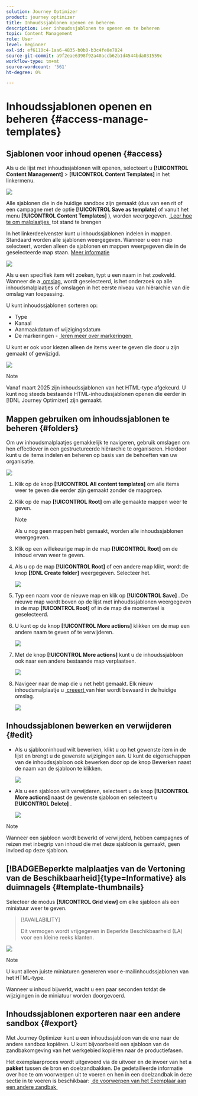 ```yaml
---
solution: Journey Optimizer
product: journey optimizer
title: Inhoudssjablonen openen en beheren
description: Leer inhoudssjablonen te openen en te beheren
topic: Content Management
role: User
level: Beginner
exl-id: ef6110c4-1aa6-4835-b0b0-b3c4fe0e7024
source-git-commit: a9f2eae6398f92a40accb62b1d4544bda031559c
workflow-type: tm+mt
source-wordcount: '561'
ht-degree: 0%

---
```


# Inhoudssjablonen openen en beheren {#access-manage-templates}

## Sjablonen voor inhoud openen {#access}

Als u de lijst met inhoudssjablonen wilt openen, selecteert u **[!UICONTROL Content Management]** > **[!UICONTROL Content Templates]** in het linkermenu.

![](assets/content-template-list.png)

Alle sjablonen die in de huidige sandbox zijn gemaakt (dus van een rit of een campagne met de optie **[!UICONTROL Save as template]** of vanuit het menu **[!UICONTROL Content Templates]** ), worden weergegeven. [&#x200B; Leer hoe te om malplaatjes &#x200B;](#create-content-templates) tot stand te brengen

In het linkerdeelvenster kunt u inhoudssjablonen indelen in mappen. Standaard worden alle sjablonen weergegeven. Wanneer u een map selecteert, worden alleen de sjablonen en mappen weergegeven die in de geselecteerde map staan. [Meer informatie](#folders)

![](assets/content-template-list-folders.png)

Als u een specifiek item wilt zoeken, typt u een naam in het zoekveld. Wanneer de a [&#x200B; omslag &#x200B;](#folders) wordt geselecteerd, is het onderzoek op alle inhoudsmalplaatjes of omslagen in het eerste niveau van hiërarchie van die omslag <!--(not nested items)--> van toepassing.

U kunt inhoudssjablonen sorteren op:

* Type
* Kanaal
* Aanmaakdatum of wijzigingsdatum
* De markeringen - [&#x200B; leren meer over markeringen &#x200B;](../start/search-filter-categorize.md#tags)

U kunt er ook voor kiezen alleen de items weer te geven die door u zijn gemaakt of gewijzigd.

![](assets/content-template-list-filters.png)

>[!NOTE]
>
>Vanaf maart 2025 zijn inhoudssjablonen van het HTML-type afgekeurd. U kunt nog steeds bestaande HTML-inhoudssjablonen openen die eerder in [!DNL Journey Optimizer] zijn gemaakt.

## Mappen gebruiken om inhoudssjablonen te beheren {#folders}

Om uw inhoudsmalplaatjes gemakkelijk te navigeren, gebruik omslagen om hen effectiever in een gestructureerde hiërarchie te organiseren. Hierdoor kunt u de items indelen en beheren op basis van de behoeften van uw organisatie.

![](assets/content-template-folders.png)

1. Klik op de knop **[!UICONTROL All content templates]** om alle items weer te geven die eerder zijn gemaakt zonder de mapgroep.

1. Klik op de map **[!UICONTROL Root]** om alle gemaakte mappen weer te geven.

   >[!NOTE]
   >
   >Als u nog geen mappen hebt gemaakt, worden alle inhoudssjablonen weergegeven.

1. Klik op een willekeurige map in de map **[!UICONTROL Root]** om de inhoud ervan weer te geven.

1. Als u op de map **[!UICONTROL Root]** of een andere map klikt, wordt de knop **[!DNL Create folder]** weergegeven. Selecteer het.

   ![](assets/content-template-create-folder.png)

1. Typ een naam voor de nieuwe map en klik op **[!UICONTROL Save]** . De nieuwe map wordt boven op de lijst met inhoudssjablonen weergegeven in de map **[!UICONTROL Root]** of in de map die momenteel is geselecteerd.

1. U kunt op de knop **[!UICONTROL More actions]** klikken om de map een andere naam te geven of te verwijderen.

   ![](assets/content-template-folder-more-actions.png)

1. Met de knop **[!UICONTROL More actions]** kunt u de inhoudssjabloon ook naar een andere bestaande map verplaatsen.

   ![](assets/content-template-folder-moved.png)

1. Navigeer naar de map die u net hebt gemaakt. Elk nieuw inhoudsmalplaatje u [&#x200B; creeert &#x200B;](create-content-templates.md) van hier wordt bewaard in de huidige omslag.

   ![](assets/content-template-folder-create.png)

## Inhoudssjablonen bewerken en verwijderen {#edit}

* Als u sjablooninhoud wilt bewerken, klikt u op het gewenste item in de lijst en brengt u de gewenste wijzigingen aan. U kunt de eigenschappen van de inhoudssjabloon ook bewerken door op de knop Bewerken naast de naam van de sjabloon te klikken.

  ![](assets/content-template-edit.png)

* Als u een sjabloon wilt verwijderen, selecteert u de knop **[!UICONTROL More actions]** naast de gewenste sjabloon en selecteert u **[!UICONTROL Delete]** .

  ![](assets/content-template-list-delete.png)

>[!NOTE]
>
>Wanneer een sjabloon wordt bewerkt of verwijderd, hebben campagnes of reizen met inbegrip van inhoud die met deze sjabloon is gemaakt, geen invloed op deze sjabloon.

## [!BADGE &#x200B; Beperkte malplaatjes van de Vertoning van de Beschikbaarheid &#x200B;]{type=Informative} als duimnagels {#template-thumbnails}

Selecteer de modus **[!UICONTROL Grid view]** om elke sjabloon als een miniatuur weer te geven.

>[!AVAILABILITY]
>
>Dit vermogen wordt vrijgegeven in Beperkte Beschikbaarheid (LA) voor een kleine reeks klanten.

![](assets/content-template-grid-view.png)

>[!NOTE]
>
>U kunt alleen juiste miniaturen genereren voor e-mailinhoudssjablonen van het HTML-type.

Wanneer u inhoud bijwerkt, wacht u een paar seconden totdat de wijzigingen in de miniatuur worden doorgevoerd.

## Inhoudssjablonen exporteren naar een andere sandbox {#export}

Met Journey Optimizer kunt u een inhoudssjabloon van de ene naar de andere sandbox kopiëren. U kunt bijvoorbeeld een sjabloon van de zandbakomgeving van het werkgebied kopiëren naar de productiefasen.

Het exemplaarproces wordt uitgevoerd via de uitvoer en de invoer van het a **pakket** tussen de bron en doelzandbakken. De gedetailleerde informatie over hoe te om voorwerpen uit te voeren en hen in een doelzandbak in deze sectie in te voeren is beschikbaar: [&#x200B; de voorwerpen van het Exemplaar aan een andere zandbak &#x200B;](../configuration/copy-objects-to-sandbox.md)

